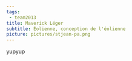 ```yaml
---
tags:
 - team2013
title: Maverick Léger
subtitle: Éolienne, conception de l'éolienne
picture: pictures/stjean-pa.png
---
```


yupyup
